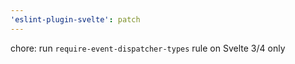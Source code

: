 ```yaml
---
'eslint-plugin-svelte': patch
---
```


chore: run `require-event-dispatcher-types` rule on Svelte 3/4 only

